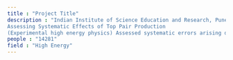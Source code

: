```yaml
---
title : "Project Title"
description : "Indian Institute of Science Education and Research, Pune, India (summer 16)
Assessing Systematic Effects of Top Pair Production
(Experimental high energy physics) Assessed systematic errors arising due to choice of generators while estimating correlated background events(ttbar) in a search for microscopic black holes at the LHC. "
people : "14281"
field : "High Energy"
---
```

